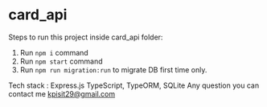 # card_api
Steps to run this project inside card_api folder:

1. Run `npm i` command
2. Run `npm start` command
3. Run `npm run migration:run` to migrate DB first time only.

Tech stack : Express.js TypeScript, TypeORM, SQLite
Any question you can contact me kpisit29@gmail.com
